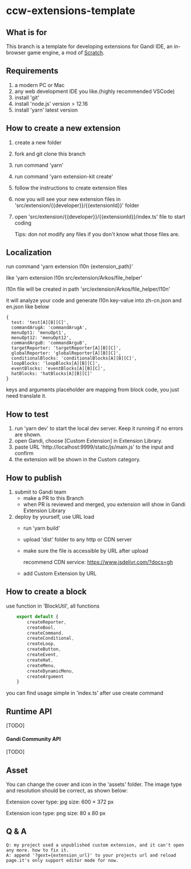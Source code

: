 # ccw-extensions-template

## What is for

This branch is a template for developing extensions for Gandi IDE, an in-browser game engine, a mod of [Scratch](https://scratch.mit.edu/).

## Requirements

1. a modern PC or Mac
2. any web development IDE you like.(highly recommended VSCode)
3. install 'git'
4. install 'node.js' version > 12.16
5. install 'yarn' latest version

## How to create a new extension

1. create a new folder
2. fork and git clone this branch
3. run command 'yarn'
4. run command 'yarn extension-kit create'
5. follow the instructions to create extension files
6. now you will see your new extension files in 'src/extension/{{developer}}/{{extensionId}}' folder
7. open 'src/extension/{{developer}}/{{extensionId}}/index.ts' file to start coding

    Tips: don not modify any files if you don't know what those files are.

## Localization

run command 'yarn extension l10n {extension_path}'

like 'yarn extension l10n src/extension/Arkos/file_helper'

l10n file will be created in path 'src/extension/Arkos/file_helper/l10n'

it will analyze your code and generate l10n key-value into zh-cn.json and en.json like below

```
{
  test: 'test[A][B][C]',
  commandArugA: 'commandArugA',
  menuOpt1: 'menuOpt1',
  menuOpt12: 'menuOpt12',
  commandArguB: 'commandArguB',
  targetReporter: 'targetReporter[A][B][C]',
  globalReporter: 'globalReporter[A][B][C]',
  conditionalBlocks: 'conditionalBlocks[A][B][C]',
  loopBlocks: 'loopBlocks[A][B][C]',
  eventBlocks: 'eventBlocks[A][B][C]',
  hatBlocks: 'hatBlocks[A][B][C]'
}
```

keys and arguments placeholder are mapping from block code, you just need translate it.

## How to test

1. run 'yarn dev' to start the local dev server. Keep it running if no errors are shown.
2. open Gandi, choose [Custom Extension] in Extension Library.
3. paste URL 'http://localhost:9999/static/js/main.js' to the input and confirm
4. the extension will be shown in the Custom category.

## How to publish

1. submit to Gandi team
    - make a PR to this Branch
    - when PR is reviewed and merged, you extension will show in Gandi Extension Library
2. deploy by yourself, use URL load
    - run 'yarn build'
    - upload 'dist' folder to any http or CDN server
    - make sure the file is accessible by URL after upload

        recommend CDN service: <https://www.jsdelivr.com/?docs=gh>
    - add Custom Extension by URL

## How to create a block

use function in 'BlockUtil', all functions

```js
    export default {
        createReporter, 
        createBool, 
        createCommand, 
        createConditional, 
        createLoop, 
        createButton, 
        createEvent, 
        createHat, 
        createMenu, 
        createDynamicMenu, 
        createArgument
    }
```

you can find usage simple in 'index.ts' after use create command


## Runtime API

[TODO]

#### Gandi Community API

[TODO]

## Asset

You can change the cover and icon in the 'assets' folder.
The image type and resolution should be correct, as shown below:

Extension cover
type: jpg
size: 600 × 372 px

Extension icon
type: png
size: 80 x 80 px

## Q & A

```
Q: my project used a unpublished custom extension, and it can't open any more. how to fix it.
A: append '?gext={extension_url}' to your projects url and reload page.it's only support editor mode for now.
```
